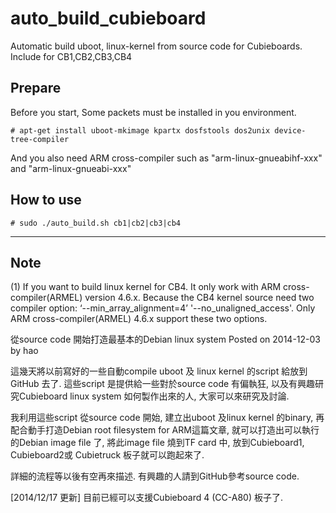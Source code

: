 auto_build_cubieboard
=====================

Automatic build uboot, linux-kernel from source code for Cubieboards. Include for CB1,CB2,CB3,CB4

## Prepare
 
Before you start, Some packets must be installed in you environment.

    # apt-get install uboot-mkimage kpartx dosfstools dos2unix device-tree-compiler
    
And you also need ARM cross-compiler such as "arm-linux-gnueabihf-xxx" and "arm-linux-gnueabi-xxx"

## How to use

    # sudo ./auto_build.sh cb1|cb2|cb3|cb4


***

## Note

(1) If you want to build linux kernel for CB4. It only work with ARM cross-compiler(ARMEL) version 4.6.x.
Because the CB4 kernel source need two compiler option: ‘--min_array_alignment=4’ '--no_unaligned_access'. 
Only ARM cross-compiler(ARMEL) 4.6.x support these two options.


從source code 開始打造最基本的Debian linux system
Posted on 2014-12-03 by hao

這幾天將以前寫好的一些自動compile uboot 及 linux kernel 的script 給放到GitHub 去了.
這些script 是提供給一些對於source code 有偏執狂, 以及有興趣研究Cubieboard linux system 如何製作出來的人, 大家可以來研究及討論.

我利用這些script 從source code 開始, 建立出uboot 及linux kernel 的binary, 再配合動手打造Debian root filesystem for ARM這篇文章, 就可以打造出可以執行的Debian image file 了, 將此image file 燒到TF card 中, 放到Cubieboard1, Cubieboard2或 Cubietruck 板子就可以跑起來了.

詳細的流程等以後有空再來描述. 有興趣的人請到GitHub參考source code.

[2014/12/17 更新] 目前已經可以支援Cubieboard 4 (CC-A80) 板子了.
